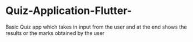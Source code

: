 # Quiz-Application-Flutter-
Basic Quiz app which takes in input from the user and at the end shows the results or the marks obtained by the user
